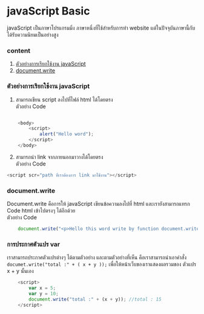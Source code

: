# javaScript Basic

javaScript เป็นภาษาโปรแกรมมิ่ง ภาษาหนึ่งที่ใช้สำหรับการทำ website แต่ในปัจจุบันภาษานี้กับได้รับความนิยมเป็นอย่างสูง  

### content
1. [ตัวอย่างการเรียกใช้งาน javaScript](#ตัวอย่างการเรียกใช้งาน-javaScript)
2. [document.write](#document.write)

### ตัวอย่างการเรียกใช้งาน javaScript
1. สามารถเขียน script ลงไปที่ไฟล์ html ได้โดยตรง  
ตัวอย่าง Code
```js

    <body>
        <script>
            alert("Hello word");
        </script> 
    </body>

```

2. สามารถนำ link จากภายนอกมาวางได้โดยตรง  
ตัวอย่าง Code
```js
<script scr="path ที่เราต้องการ link มาใช้งาน"></script>

```
### document.write   
Document.write คือการให้ javaScript เขียนข้อความลงไปที่ html และเรายังสามารถแทรก Code html เข้าไปตรงๆ ได้อีกด้วย  
ตัวอย่าง Code  
```js
    document.write("<p>Hello this word write by function document.write of javaScript</p>");
```

### การประกาศตัวแปร var
เราสามารถประกาศตัวแปรต่างๆ ได้ตามตัวอย่าง และตามตัวอย่างที่เห็น คือเราสามารถนำเอาคำสั่ง `documet.write("total :" + ( x + y ));` เพื่อให้หน้าเว็บของเราแสดงผลรวมของ ตัวแปร x + y นั้นเอง
```js
    <script>
        var x = 5;
        var y = 10;
        document.write("total :" + (x + y)); //total : 15
    </script>
```
